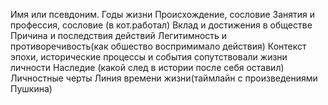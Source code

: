 
Имя или псевдоним.
Годы жизни
Происхождение, сословие
Занятия и профессия, сословие (в кот.работал)
Вклад и достижения в обществе
Причина и последствия действий
Легитимность и противоречивость(как обшество воспримимало действия)
Контекст эпохи, исторические процессы и события сопутствовали жизни личности 
Наследие (какой след в истории после себя оставил)
Личностные черты
Линия времени жизни(таймлайн с произведениями Пушкина)
